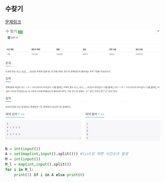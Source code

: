 ## 수찾기
[문제링크](https://www.acmicpc.net/problem/1920)

![수찾기](https://github.com/Parksemo/Parksemo/blob/master/image/%5BBOJ%5D%EC%88%98%EC%B0%BE%EA%B8%B0.JPG?raw=true)

```python
N = int(input())
A = set(map(int,input().split())) #list로 하면 시간초과 발생
M = int(input())
M_l = map(int,input().split())
for i in M_l:
    print(1) if i in A else print(0)
```